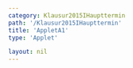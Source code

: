```yaml
---
category: Klausur2015IHaupttermin
path: '/Klausur2015IHaupttermin'
title: 'AppletA1'
type: 'Applet'

layout: nil
---
```

<link type="text/css" href="https://cdnjs.cloudflare.com/ajax/libs/jsxgraph/0.99.6/jsxgraph.css"><link rel="stylesheet" type="text/css" href="{{ site.jsxurl }}/jsxgraph.css" />
<div id="JXG05066aa6-c9fb-4e0e-bddf-02a6e456646e" class="jxgbox" style="width:500px; height:500px">
<script type="text/javascript">
    (function() {
	var board = JXG.JSXGraph.initBoard('JXG05066aa6-c9fb-4e0e-bddf-02a6e456646e', {
                boundingbox: [-5, 15, 15, -5],
                showFullscreen: true, axis: false
                
            });
              
var M = board.create('point', [0,4], {name: 'M', fixed:true, label:{fontsize:16, position:'bot'}, size:2});
var A = board.create('point', [0,0], {name: 'A', fixed:true, label:{fontsize:16, position:'bot'}, size:2});
var C = board.create('point', [2,4], {name: 'C', fixed:true, label:{fontsize:16, position:'bot'}, size:2});
var D = board.create('point', [0,2], {name: 'D', fixed:true, label:{fontsize:16, position:'bot'}, size:2});

var MCc = board.create('arc', [M,D,C]);

var MC = board.create('line', [M,C], {visible:false});

var B = board.create('glider', [5,4,MC], {visible:true, name:'B', color:'orange', label:{fontsize:16, position:'bot'}, size:2});

var MB = board.create('line', [M,B], {visible:true, straightFirst:false, straightLast:false});
var MA = board.create('line', [M,A], {visible:true, straightFirst:false, straightLast:false});
var AB = board.create('line', [A,B], {visible:true, straightFirst:false, straightLast:false});

var phi = board.create('angle', [B,A,M], {name:'&phi;', radius:1.5});

board.create('text', [4,6,function(){return '&phi; = '+Math.round(phi.Value()*180/Math.PI)+'°'}], {fontsize:18});


board.create('text', [4,7,function(){return 'AB = '+Math.round(100*Math.sqrt((B.Y()-A.Y())*(B.Y()-A.Y())+(B.X()-A.X())*(B.X()-A.X())))/100+' LE'}], {fontsize:18})

board.create('polygon', [M,A,B]);
board.create('text', [0,12,'M I 2015 HT A 1'], {fontsize: 18, fixed:true});
board.create('text', [4,8, function(){return 'V = '+Math.round(100*(16/3)*Math.PI*(4*Math.tan(phi.Value())*Math.tan(phi.Value())-1))/100+' cm³'}], {fontsize:18})
})()
  </script>
  </div>
